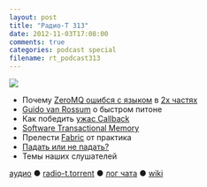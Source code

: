 ```yaml
---
layout: post
title: "Радио-Т 313"
date: 2012-11-03T17:08:00
comments: true
categories: podcast special
filename: rt_podcast313
---
```

![](https://radio-t.com/images/radio-t/rt313.jpg)

* Почему [ZeroMQ ошибся с языком](http://www.250bpm.com/blog:4) в [2x частях](http://www.250bpm.com/blog:8)
* [Guido van Rossum](https://plus.google.com/115212051037621986145/posts/HajXHPGN752) о быстром питоне
* Как победить [ужас Callback](http://elm-lang.org/learn/Escape-from-Callback-Hell.elm)
* [Software Transactional Memory](http://lfranchi.com/post/34838503619)
* Прелести [Fabric](http://docs.fabfile.org/en/1.4.3/tutorial.html) от практика
* [Падать или не падать?](http://variadic.me/posts/2012-10-30-you-should-let-it-crash.html)
* Темы наших слушателей

[аудио](http://cdn.radio-t.com/rt_podcast313.mp3) ● [radio-t.torrent](http://cdn.radio-t.com/torrents/rt_podcast313.mp3.torrent) ● [лог чата](http://chat.radio-t.com/logs/radio-t-313.html) ● [wiki](http://wiki.radio-t.com/%D0%92%D1%8B%D0%BF%D1%83%D1%81%D0%BA_313)<audio src="http://cdn.radio-t.com/rt_podcast313.mp3" preload="none"></audio>
